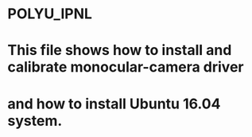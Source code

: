 # POLYU_IPNL
# This file shows how to install and calibrate monocular-camera driver
# and how to install Ubuntu 16.04 system.
